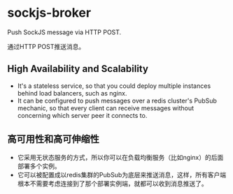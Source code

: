 # sockjs-broker
Push SockJS message via HTTP POST.

通过HTTP POST推送消息。


## High Availability and Scalability
- It's a stateless service, so that you could deploy multiple instances behind load balancers, such as nginx.
- It can be configured to push messages over a redis cluster's PubSub mechanic, so that every client can receive messages without concerning which server peer it connects to.

## 高可用性和高可伸缩性
- 它采用无状态服务的方式，所以你可以在负载均衡服务（比如nginx）的后面部署多个实例。
- 它可以被配置成以redis集群的PubSub为底层来推送消息，这样，所有客户端根本不需要考虑连接到了那个部署实例端，就都可以收到消息推送了。

